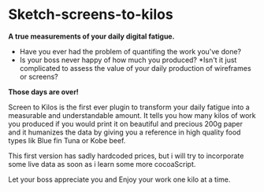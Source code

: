 # Sketch-screens-to-kilos
**A true measurements of your daily digital fatigue.**

* Have you ever had the problem of quantifing the work you've done? 
* Is your boss never happy of how much you produced?
 *Isn't it just complicated to assess the value of your daily production of wireframes or screens?

**Those days are over!**

Screen to Kilos is the first ever plugin to transform your daily fatigue into a measurable and understandable amount.
It tells you how many kilos of work you produced if you would print it on beautiful and precious 200g paper and it humanizes the data by giving you a reference in high quality food types lik Blue fin Tuna or Kobe beef.

This first version has sadly hardcoded prices, but i will try to incorporate some live data as soon as i learn some more cocoaScript.

Let your boss appreciate you and Enjoy your work one kilo at a time.
